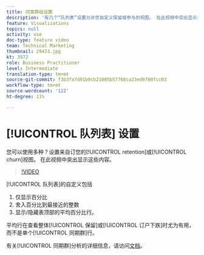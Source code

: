 ```yaml
---
title: 同类群组设置
description: '有几个“队列表”设置允许您自定义保留或参与的视图。 在此视频中突出显示这些内容。 '
feature: Visualizations
topics: null
activity: use
doc-type: feature video
team: Technical Marketing
thumbnail: 29433.jpg
kt: 3972
role: Business Practitioner
level: Intermediate
translation-type: tm+mt
source-git-commit: f3b3fa7d91b0cb21005b57768ca23ed6700fcc03
workflow-type: tm+mt
source-wordcount: '122'
ht-degree: 11%

---
```



# [!UICONTROL 队列表] 设置

您可以使用多种？设置来自订您的[!UICONTROL retention]或[!UICONTROL churn]视图。 在此视频中突出显示这些内容。

>[!VIDEO](https://video.tv.adobe.com/v/29433/?quality=12)

[!UICONTROL 队列表]的自定义包括

1. 仅显示百分比
1. 舍入百分比到最接近的整数
1. 显示/隐藏表顶部的平均百分比行。

平均行在查看整体[!UICONTROL 保留]或[!UICONTROL 订户下跌]时尤为有用，而不是单个[!UICONTROL 同期群]行。

有关[!UICONTROL 同期群]分析的详细信息，请访问[文档](https://docs.adobe.com/help/zh-Hans/analytics/analyze/analysis-workspace/visualizations/cohort-table/t-cohort.html)。
